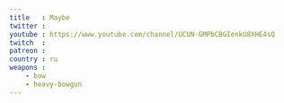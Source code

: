 ```yaml
---
title   : Maybe
twitter : 
youtube : https://www.youtube.com/channel/UCUN-GMPbCBGIenkU8XHE4sQ
twitch  : 
patreon : 
country : ru
weapons :
    - bow
    - heavy-bowgun
---
```


